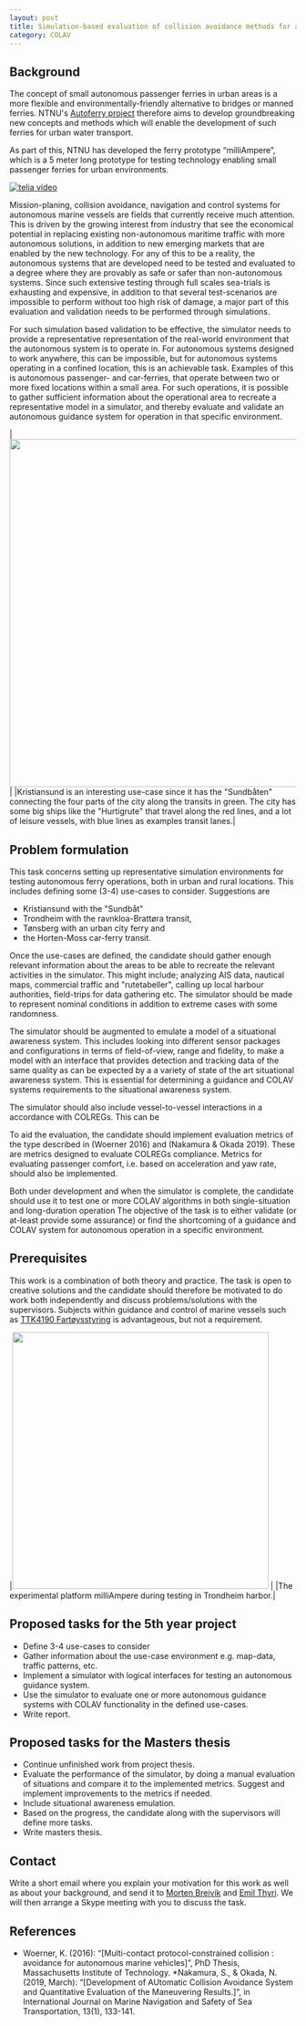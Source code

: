 ```yaml
---
layout: post
title: Simulation-based evaluation of collision avoidance methods for autonomous ferry scenarios.
category: COLAV
---
```

## Background
The concept of small autonomous passenger ferries in urban areas is a more flexible and environmentally-friendly alternative to bridges or manned ferries. NTNU's [Autoferry project] therefore aims to develop groundbreaking new concepts and methods which will enable the development of such ferries for urban water transport.

As part of this, NTNU has developed the ferry prototype “milliAmpere”, which is a 5 meter long prototype for testing technology enabling small passenger ferries for urban environments.

[![telia video]](https://www.youtube.com/watch?time_continue=1&v=FuWedx0oLX4&feature=emb_logo)

Mission-planing, collision avoidance, navigation and control systems for autonomous marine vessels are fields that currently receive much attention. This is driven by the growing interest from industry that see the economical potential in replacing existing non-autonomous maritime traffic with more autonomous solutions, in addition to new emerging markets that are enabled by the new technology. For any of this to be a reality, the autonomous systems that are developed need to be tested and evaluated to a degree where they are provably as safe or safer than non-autonomous systems. Since such extensive testing through full scales sea-trials is exhausting and expensive, in addition to that several test-scenarios are impossible to perform without too high risk of damage, a major part of this evaluation and validation needs to be performed through simulations. 

For such simulation based validation to be effective, the simulator needs to provide a representative representation of the real-world environment that the autonomous system is to operate in. For autonomous systems designed to work anywhere, this can be impossible, but for autonomous systems operating in a confined location, this is an achievable task. Examples of this is autonomous passenger- and car-ferries, that operate between two or more fixed locations within a small area. For such operations, it is possible to gather sufficient information about the operational area to recreate a representative model in a simulator, and thereby evaluate and validate an autonomous guidance system for operation in that specific environment. 

|<img src="{{site.url}}/assets/kristiansund_with_example_transits.png" width="610"> |
|Kristiansund is an interesting use-case since it has the "Sundbåten" connecting the four parts of the city along the transits in green. The city has some big ships like the "Hurtigrute" that travel along the red lines, and a lot of leisure vessels, with blue lines as examples transit lanes.|

## Problem formulation
This task concerns setting up representative simulation environments for testing autonomous ferry operations, both in urban and rural locations. This includes defining some (3-4) use-cases to consider. Suggestions are
* Kristiansund with the "Sundbåt"
* Trondheim with the ravnkloa-Brattøra transit,
* Tønsberg with an urban city ferry and 
* the Horten-Moss car-ferry transit. 

Once the use-cases are defined, the candidate should gather enough relevant information about the areas to be able to recreate the relevant activities  in the simulator. This might include; analyzing AIS data, nautical maps, commercial traffic and "rutetabeller", calling up local harbour authorities, field-trips for data gathering etc. The simulator should be made to represent nominal conditions in addition to extreme cases with some randomness. 

The simulator should be augmented to emulate a model of a situational awareness system. This includes looking into different sensor packages and configurations in terms of field-of-view, range and fidelity, to make a model with an interface that provides detection and tracking data of the same quality as can be expected by a a variety of state of the art situational awareness system. This is essential for determining a guidance and COLAV systems requirements to the situational awareness system. 

The simulator should also include vessel-to-vessel interactions in a accordance with COLREGs. This can be 

To aid the evaluation, the candidate should implement evaluation metrics of the type described in (Woerner 2016) and (Nakamura & Okada 2019). These are metrics designed to evaluate COLREGs compliance. Metrics for evaluating passenger comfort, i.e. based on acceleration and yaw rate,  should also be implemented.

Both under development and when the simulator is complete, the candidate should use it to test one or more COLAV algorithms in both single-situation and long-duration operation The objective of the task is to either validate (or at-least provide some assurance) or find the shortcoming of a guidance and COLAV system for autonomous operation in a specific environment.


## Prerequisites
This work is a combination of both theory and practice. The task is open to creative solutions and the candidate should therefore be motivated to do work both independently and discuss problems/solutions with the supervisors. Subjects within guidance and control of marine vessels such as [TTK4190 Fartøysstyring] is advantageous, but not a requirement.


|<img src="{{site.url}}/assets/milliAmpere_sea_trials.png" width="450"> |
|The experimental platform milliAmpere during testing in Trondheim harbor.|

## Proposed tasks for the 5th year project
* Define 3-4 use-cases to consider
* Gather information about the use-case environment e.g. map-data, traffic patterns, etc. 
* Implement a simulator with logical interfaces for testing an autonomous guidance system.
* Use the simulator to evaluate one or more autonomous guidance systems with COLAV functionality in the defined use-cases.
* Write report.

## Proposed tasks for the Masters thesis
* Continue unfinished work from project thesis.
* Evaluate the performance of the simulator, by doing a manual evaluation of situations and compare it to the implemented metrics. Suggest and implement improvements to the metrics if needed. 
* Include situational awareness emulation.
* Based on the progress, the candidate along with the supervisors will define more tasks.
* Write masters thesis.

## Contact
Write a short email where you explain your motivation for this work as well as about your background, and send it to [Morten Breivik] and [Emil Thyri]. We will then arrange a Skype meeting with you to discuss the task.



## References
* Woerner, K. (2016): “[Multi-contact protocol-constrained collision : avoidance for autonomous marine vehicles]”, PhD Thesis, Massachusetts Institute of Technology.
*Nakamura, S., & Okada, N. (2019, March): “[Development of AUtomatic Collision Avoidance System and  Quantitative  Evaluation  of  the  Maneuvering  Results.]”, in International  Journal  on  Marine Navigation and Safety of Sea Transportation, 13(1), 133-141.

[Morten Breivik]: https://www.ntnu.no/ansatte/morten.breivik
[Emil Thyri]: https://www.ntnu.no/ansatte/emil.h.thyri
[TTK4190 Fartøysstyring]: https://www.ntnu.edu/studies/courses/TTK4190#tab=omEmnet
[Autoferry project]:https://www.ntnu.edu/autoferry
[telia video]: {{site.url}}/assets/telia_video_snip.png

